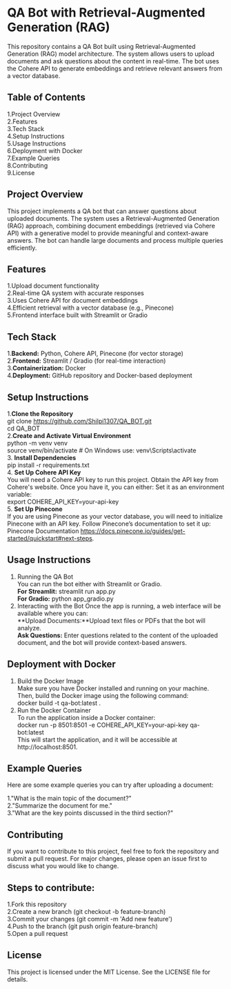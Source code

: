 # QA Bot with Retrieval-Augmented Generation (RAG)
This repository contains a QA Bot built using Retrieval-Augmented Generation (RAG) model architecture. The system allows users to upload documents and ask questions about the content in real-time. The bot uses the Cohere API to generate embeddings and retrieve relevant answers from a vector database.

## Table of Contents<br>
1.Project Overview<br>
2.Features<br>
3.Tech Stack<br>
4.Setup Instructions<br>
5.Usage Instructions<br>
6.Deployment with Docker<br>
7.Example Queries<br>
8.Contributing<br>
9.License<br>
## Project Overview<br>
This project implements a QA bot that can answer questions about uploaded documents. The system uses a Retrieval-Augmented Generation (RAG) approach, combining document embeddings (retrieved via Cohere API) with a generative model to provide meaningful and context-aware answers. The bot can handle large documents and process multiple queries efficiently.

## Features<br>
1.Upload document functionality<br>
2.Real-time QA system with accurate responses<br>
3.Uses Cohere API for document embeddings<br>
4.Efficient retrieval with a vector database (e.g., Pinecone)<br>
5.Frontend interface built with Streamlit or Gradio<br>

## Tech Stack<br>
1.**Backend:** Python, Cohere API, Pinecone (for vector storage)<br>
2.**Frontend:** Streamlit / Gradio (for real-time interaction)<br>
3.**Containerization:** Docker<br>
4.**Deployment:** GitHub repository and Docker-based deployment<br>

## Setup Instructions<br>
1.**Clone the Repository**<br>
git clone https://github.com/Shilpi1307/QA_BOT.git<br>
cd QA_BOT<br>
2.**Create and Activate Virtual Environment**<br>
python -m venv venv<br>
source venv/bin/activate  # On Windows use: venv\Scripts\activate<br>
3. **Install Dependencies**<br>
pip install -r requirements.txt<br>
4. **Set Up Cohere API Key**<br>
You will need a Cohere API key to run this project. Obtain the API key from Cohere's website. Once you have it, you can either:<nr>
Set it as an environment variable:<br>
export COHERE_API_KEY=your-api-key<br>
5. **Set Up Pinecone** <br>
If you are using Pinecone as your vector database, you will need to initialize Pinecone with an API key. Follow Pinecone’s documentation to set it up: Pinecone Documentation https://docs.pinecone.io/guides/get-started/quickstart#next-steps.

## Usage Instructions<br>
1. Running the QA Bot<br>
You can run the bot either with Streamlit or Gradio.<br>
**For Streamlit:** streamlit run app.py<br>
**For Gradio:** python app_gradio.py<br>
2. Interacting with the Bot
Once the app is running, a web interface will be available where you can:<br>
**Upload Documents:**Upload text files or PDFs that the bot will analyze.<br>
**Ask Questions:** Enter questions related to the content of the uploaded document, and the bot will provide context-based answers.<br>

## Deployment with Docker<br>
1. Build the Docker Image<br>
Make sure you have Docker installed and running on your machine. Then, build the Docker image using the following command:<br>
docker build -t qa-bot:latest .<br>
2. Run the Docker Container<br>
To run the application inside a Docker container:<br>
docker run -p 8501:8501 -e COHERE_API_KEY=your-api-key qa-bot:latest <br>
This will start the application, and it will be accessible at http://localhost:8501.<br>

## Example Queries<br>
Here are some example queries you can try after uploading a document:<br>

1."What is the main topic of the document?"<br>
2."Summarize the document for me."<br>
3."What are the key points discussed in the third section?"<br>

## Contributing<br>
If you want to contribute to this project, feel free to fork the repository and submit a pull request. For major changes, please open an issue first to discuss what you would like to change.<br>

## Steps to contribute:<br>
1.Fork this repository<br>
2.Create a new branch (git checkout -b feature-branch)<br>
3.Commit your changes (git commit -m 'Add new feature')<br>
4.Push to the branch (git push origin feature-branch)<br>
5.Open a pull request<br>
## License<br>
This project is licensed under the MIT License. See the LICENSE file for details.


